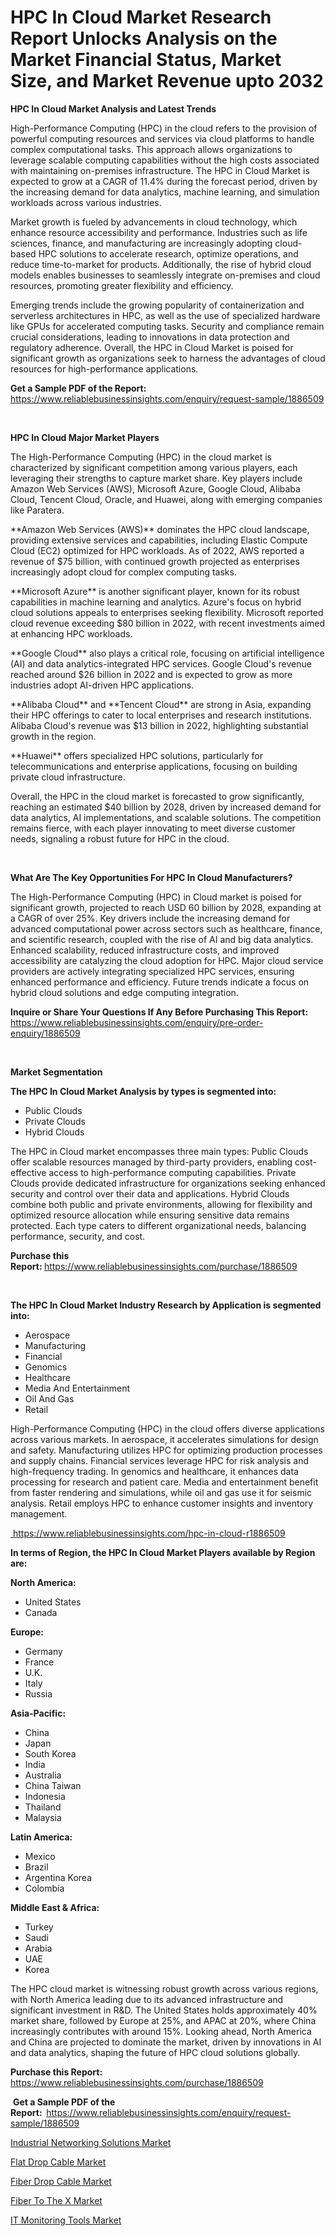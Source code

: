 <p><h1>HPC In Cloud Market Research Report Unlocks Analysis on the Market Financial Status, Market Size, and Market Revenue upto 2032</h1></p><p><strong>HPC In Cloud Market Analysis and Latest Trends</strong></p>
<p><p>High-Performance Computing (HPC) in the cloud refers to the provision of powerful computing resources and services via cloud platforms to handle complex computational tasks. This approach allows organizations to leverage scalable computing capabilities without the high costs associated with maintaining on-premises infrastructure. The HPC in Cloud Market is expected to grow at a CAGR of 11.4% during the forecast period, driven by the increasing demand for data analytics, machine learning, and simulation workloads across various industries.</p><p>Market growth is fueled by advancements in cloud technology, which enhance resource accessibility and performance. Industries such as life sciences, finance, and manufacturing are increasingly adopting cloud-based HPC solutions to accelerate research, optimize operations, and reduce time-to-market for products. Additionally, the rise of hybrid cloud models enables businesses to seamlessly integrate on-premises and cloud resources, promoting greater flexibility and efficiency.</p><p>Emerging trends include the growing popularity of containerization and serverless architectures in HPC, as well as the use of specialized hardware like GPUs for accelerated computing tasks. Security and compliance remain crucial considerations, leading to innovations in data protection and regulatory adherence. Overall, the HPC in Cloud Market is poised for significant growth as organizations seek to harness the advantages of cloud resources for high-performance applications.</p></p>
<p><strong>Get a Sample PDF of the Report:&nbsp;</strong> <a href="https://www.reliablebusinessinsights.com/enquiry/request-sample/1886509?utm_campaign=97&utm_medium=2&utm_source=Github&utm_content=ia&utm_term=08042025&utm_id=hpc-in-cloud">https://www.reliablebusinessinsights.com/enquiry/request-sample/1886509</a></p>
<p>&nbsp;</p>
<p><strong>HPC In Cloud Major Market Players</strong></p>
<p><p>The High-Performance Computing (HPC) in the cloud market is characterized by significant competition among various players, each leveraging their strengths to capture market share. Key players include Amazon Web Services (AWS), Microsoft Azure, Google Cloud, Alibaba Cloud, Tencent Cloud, Oracle, and Huawei, along with emerging companies like Paratera.</p><p>**Amazon Web Services (AWS)** dominates the HPC cloud landscape, providing extensive services and capabilities, including Elastic Compute Cloud (EC2) optimized for HPC workloads. As of 2022, AWS reported a revenue of $75 billion, with continued growth projected as enterprises increasingly adopt cloud for complex computing tasks.</p><p>**Microsoft Azure** is another significant player, known for its robust capabilities in machine learning and analytics. Azure's focus on hybrid cloud solutions appeals to enterprises seeking flexibility. Microsoft reported cloud revenue exceeding $80 billion in 2022, with recent investments aimed at enhancing HPC workloads.</p><p>**Google Cloud** also plays a critical role, focusing on artificial intelligence (AI) and data analytics-integrated HPC services. Google Cloud's revenue reached around $26 billion in 2022 and is expected to grow as more industries adopt AI-driven HPC applications.</p><p>**Alibaba Cloud** and **Tencent Cloud** are strong in Asia, expanding their HPC offerings to cater to local enterprises and research institutions. Alibaba Cloud's revenue was $13 billion in 2022, highlighting substantial growth in the region.</p><p>**Huawei** offers specialized HPC solutions, particularly for telecommunications and enterprise applications, focusing on building private cloud infrastructure.</p><p>Overall, the HPC in the cloud market is forecasted to grow significantly, reaching an estimated $40 billion by 2028, driven by increased demand for data analytics, AI implementations, and scalable solutions. The competition remains fierce, with each player innovating to meet diverse customer needs, signaling a robust future for HPC in the cloud.</p></p>
<p>&nbsp;</p>
<p><strong>What Are The Key Opportunities For HPC In Cloud Manufacturers?</strong></p>
<p><p>The High-Performance Computing (HPC) in Cloud market is poised for significant growth, projected to reach USD 60 billion by 2028, expanding at a CAGR of over 25%. Key drivers include the increasing demand for advanced computational power across sectors such as healthcare, finance, and scientific research, coupled with the rise of AI and big data analytics. Enhanced scalability, reduced infrastructure costs, and improved accessibility are catalyzing the cloud adoption for HPC. Major cloud service providers are actively integrating specialized HPC services, ensuring enhanced performance and efficiency. Future trends indicate a focus on hybrid cloud solutions and edge computing integration.</p></p>
<p><strong>Inquire or Share Your Questions If Any Before Purchasing This Report:</strong> <a href="https://www.reliablebusinessinsights.com/enquiry/pre-order-enquiry/1886509?utm_campaign=97&utm_medium=2&utm_source=Github&utm_content=ia&utm_term=08042025&utm_id=hpc-in-cloud">https://www.reliablebusinessinsights.com/enquiry/pre-order-enquiry/1886509</a></p>
<p>&nbsp;</p>
<p><strong>Market Segmentation</strong></p>
<p><strong>The HPC In Cloud Market Analysis by types is segmented into:</strong></p>
<p><ul><li>Public Clouds</li><li>Private Clouds</li><li>Hybrid Clouds</li></ul></p>
<p><p>The HPC in Cloud market encompasses three main types: Public Clouds offer scalable resources managed by third-party providers, enabling cost-effective access to high-performance computing capabilities. Private Clouds provide dedicated infrastructure for organizations seeking enhanced security and control over their data and applications. Hybrid Clouds combine both public and private environments, allowing for flexibility and optimized resource allocation while ensuring sensitive data remains protected. Each type caters to different organizational needs, balancing performance, security, and cost.</p></p>
<p><strong>Purchase this Report:&nbsp;</strong><a href="https://www.reliablebusinessinsights.com/purchase/1886509?utm_campaign=97&utm_medium=2&utm_source=Github&utm_content=ia&utm_term=08042025&utm_id=hpc-in-cloud">https://www.reliablebusinessinsights.com/purchase/1886509</a></p>
<p>&nbsp;</p>
<p><strong>The HPC In Cloud Market Industry Research by Application is segmented into:</strong></p>
<p><ul><li>Aerospace</li><li>Manufacturing</li><li>Financial</li><li>Genomics</li><li>Healthcare</li><li>Media And Entertainment</li><li>Oil And Gas</li><li>Retail</li></ul></p>
<p><p>High-Performance Computing (HPC) in the cloud offers diverse applications across various markets. In aerospace, it accelerates simulations for design and safety. Manufacturing utilizes HPC for optimizing production processes and supply chains. Financial services leverage HPC for risk analysis and high-frequency trading. In genomics and healthcare, it enhances data processing for research and patient care. Media and entertainment benefit from faster rendering and simulations, while oil and gas use it for seismic analysis. Retail employs HPC to enhance customer insights and inventory management.</p></p>
<p><a href="https://www.reliablebusinessinsights.com/hpc-in-cloud-r1886509?utm_campaign=97&utm_medium=2&utm_source=Github&utm_content=ia&utm_term=08042025&utm_id=hpc-in-cloud">&nbsp;https://www.reliablebusinessinsights.com/hpc-in-cloud-r1886509</a></p>
<p><strong>In terms of Region, the HPC In Cloud Market Players available by Region are:</strong></p>
<p>
    <p> <strong> North America: </strong>
        <ul>
            <li>United States</li>
            <li>Canada</li>
        </ul>
        </p> 
    <p> <strong> Europe: </strong>
        <ul>
            <li>Germany</li>
            <li>France</li>
            <li>U.K.</li>
            <li>Italy</li>
            <li>Russia</li>
        </ul>
        </p> 
    <p> <strong> Asia-Pacific: </strong>
        <ul>
            <li>China</li>
            <li>Japan</li>
            <li>South Korea</li>
            <li>India</li>
            <li>Australia</li>
            <li>China Taiwan</li>
            <li>Indonesia</li>
            <li>Thailand</li>
            <li>Malaysia</li>
        </ul>
        </p> 
    <p> <strong> Latin America: </strong>
        <ul>
            <li>Mexico</li>
            <li>Brazil</li>
            <li>Argentina Korea</li>
            <li>Colombia</li>
        </ul>
        </p> 
    <p> <strong> Middle East & Africa: </strong>
        <ul>
            <li>Turkey</li>
            <li>Saudi</li>
            <li>Arabia</li>
            <li>UAE</li>
            <li>Korea</li>
        </ul>
    </p>
    </p>
<p><p>The HPC cloud market is witnessing robust growth across various regions, with North America leading due to its advanced infrastructure and significant investment in R&D. The United States holds approximately 40% market share, followed by Europe at 25%, and APAC at 20%, where China increasingly contributes with around 15%. Looking ahead, North America and China are projected to dominate the market, driven by innovations in AI and data analytics, shaping the future of HPC cloud solutions globally.</p></p>
<p><strong>Purchase this Report: </strong><a href="https://www.reliablebusinessinsights.com/purchase/1886509?utm_campaign=97&utm_medium=2&utm_source=Github&utm_content=ia&utm_term=08042025&utm_id=hpc-in-cloud">https://www.reliablebusinessinsights.com/purchase/1886509</a></p>
<p>&nbsp;<strong>Get a Sample PDF of the Report:&nbsp;&nbsp;</strong><a href="https://www.reliablebusinessinsights.com/enquiry/request-sample/1886509?utm_campaign=97&utm_medium=2&utm_source=Github&utm_content=ia&utm_term=08042025&utm_id=hpc-in-cloud">https://www.reliablebusinessinsights.com/enquiry/request-sample/1886509</a></p>
<p><strong></strong></p>
<p><p><a href="https://github.com/uldularido/Market-Research-Report-List-1/blob/main/industrial-networking-solutions-market.md?utm_campaign=97&utm_medium=2&utm_source=Github&utm_content=ia&utm_term=08042025&utm_id=hpc-in-cloud">Industrial Networking Solutions Market</a></p><p><a href="https://github.com/benasjuettk3/Market-Research-Report-List-1/blob/main/flat-drop-cable-market.md?utm_campaign=97&utm_medium=2&utm_source=Github&utm_content=ia&utm_term=08042025&utm_id=hpc-in-cloud">Flat Drop Cable Market</a></p><p><a href="https://github.com/akitamegge65/Market-Research-Report-List-1/blob/main/fiber-drop-cable-market.md?utm_campaign=97&utm_medium=2&utm_source=Github&utm_content=ia&utm_term=08042025&utm_id=hpc-in-cloud">Fiber Drop Cable Market</a></p><p><a href="https://github.com/widlerumland/Market-Research-Report-List-1/blob/main/fiber-to-the-x-market.md?utm_campaign=97&utm_medium=2&utm_source=Github&utm_content=ia&utm_term=08042025&utm_id=hpc-in-cloud">Fiber To The X Market</a></p><p><a href="https://github.com/gummaarmel83/Market-Research-Report-List-1/blob/main/it-monitoring-tools-market.md?utm_campaign=97&utm_medium=2&utm_source=Github&utm_content=ia&utm_term=08042025&utm_id=hpc-in-cloud">IT Monitoring Tools Market</a></p></p>